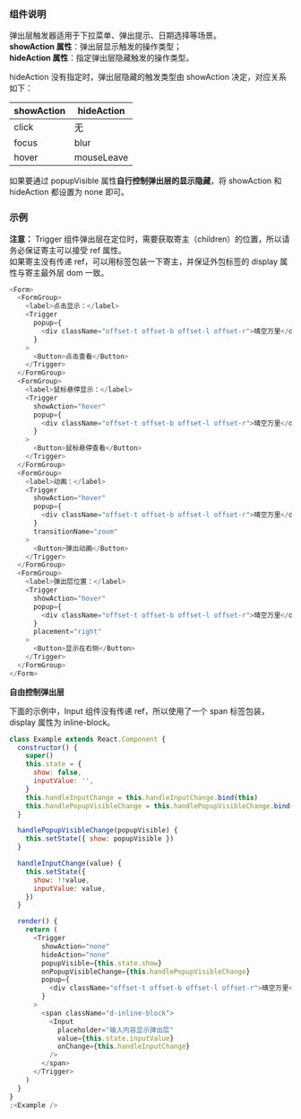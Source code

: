 ### 组件说明

弹出层触发器适用于下拉菜单、弹出提示、日期选择等场景。<br/>
**showAction 属性**：弹出层显示触发的操作类型；<br/>
**hideAction 属性**：指定弹出层隐藏触发的操作类型。

hideAction 没有指定时，弹出层隐藏的触发类型由 showAction 决定，对应关系如下：

| showAction | hideAction |
| ---------- | ---------- |
| click      | 无         |
| focus      | blur       |
| hover      | mouseLeave |

如果要通过 popupVisible 属性**自行控制弹出层的显示隐藏**，将 showAction 和 hideAction 都设置为 none 即可。

### 示例

**注意：**
Trigger 组件弹出层在定位时，需要获取寄主（children）的位置，所以请务必保证寄主可以接受 ref 属性。<br/>
如果寄主没有传递 ref，可以用标签包装一下寄主，并保证外包标签的 display 属性与寄主最外层 dom 一致。

```javascript
<Form>
  <FormGroup>
    <label>点击显示：</label>
    <Trigger
      popup={
        <div className="offset-t offset-b offset-l offset-r">晴空万里</div>
      }
    >
      <Button>点击查看</Button>
    </Trigger>
  </FormGroup>
  <FormGroup>
    <label>鼠标悬停显示：</label>
    <Trigger
      showAction="hover"
      popup={
        <div className="offset-t offset-b offset-l offset-r">晴空万里</div>
      }
    >
      <Button>鼠标悬停查看</Button>
    </Trigger>
  </FormGroup>
  <FormGroup>
    <label>动画：</label>
    <Trigger
      showAction="hover"
      popup={
        <div className="offset-t offset-b offset-l offset-r">晴空万里</div>
      }
      transitionName="zoom"
    >
      <Button>弹出动画</Button>
    </Trigger>
  </FormGroup>
  <FormGroup>
    <label>弹出层位置：</label>
    <Trigger
      showAction="hover"
      popup={
        <div className="offset-t offset-b offset-l offset-r">晴空万里</div>
      }
      placement="right"
    >
      <Button>显示在右侧</Button>
    </Trigger>
  </FormGroup>
</Form>
```

**自由控制弹出层**

下面的示例中，Input 组件没有传递 ref，所以使用了一个 span 标签包装，display 属性为 inline-block。

```javascript
class Example extends React.Component {
  constructor() {
    super()
    this.state = {
      show: false,
      inputValue: '',
    }
    this.handleInputChange = this.handleInputChange.bind(this)
    this.handlePopupVisibleChange = this.handlePopupVisibleChange.bind(this)
  }

  handlePopupVisibleChange(popupVisible) {
    this.setState({ show: popupVisible })
  }

  handleInputChange(value) {
    this.setState({
      show: !!value,
      inputValue: value,
    })
  }

  render() {
    return (
      <Trigger
        showAction="none"
        hideAction="none"
        popupVisible={this.state.show}
        onPopupVisibleChange={this.handlePopupVisibleChange}
        popup={
          <div className="offset-t offset-b offset-l offset-r">晴空万里</div>
        }
      >
        <span className="d-inline-block">
          <Input
            placeholder="输入内容显示弹出层"
            value={this.state.inputValue}
            onChange={this.handleInputChange}
          />
        </span>
      </Trigger>
    )
  }
}
;<Example />
```
